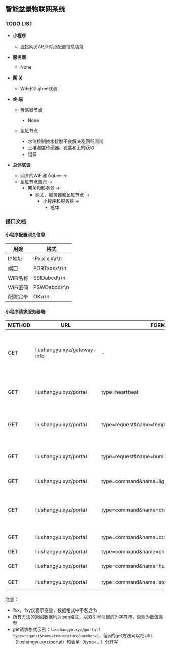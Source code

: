 ## 智能盆景物联网系统
### TODO LIST
+ **小程序**
	+ 连接网关AP点对点配置信息功能
+ **服务器**
	+ None

+ **网  关**
	+ WiFi和Zigbee联调

+ **终  端**
	+ 传感器节点
		+ None

	+ 鱼缸节点
		+ 水位控制抽水接触不良解决及回归测试
		+ 土壤湿度传感器、花盆和土的获取
		+ 组装

+ **总体联调**
	+ 网关的WiFi和Zigbee ->
	+ 鱼缸节点自己 ->
		+ 网关和服务器 ->
			+ 网关、服务器和鱼缸节点 ->
				+ 小程序和服务器 ->
					+ 总体

### 接口文档
#### 小程序配置网关信息
|用途|格式|
|----|----|
|IP地址|IPx.x.x.x\r\n|
|端口|PORTxxxx\r\n|
|WiFi名称|SSIDabcd\r\n|
|WiFi密码|PSWDabcd\r\n|
|配置完毕|OK\r\n|
#### 小程序请求服务器端
|METHOD|URL|FORM|BACK|NOTE|
|---|---|---|---|---|
|GET|liushangyu.xyz/gateway-info|-|{ip:"x.x.x.x",port:xxxx}|获取网关socket未连接返回空值|
|GET|liushangyu.xyz/portal|type=heartbeat|{"type":"received"}|发送心跳包检测连接活性|
|GET|liushangyu.xyz/portal|type=request&name=temperature&number=%x|{"type":"response","name": "temperature","number": %x,"result": %y}|获取%x号传感器温度|
|GET|liushangyu.xyz/portal|type=request&name=humidity&number=%x|{"type":"response","name": "humidity","number": %x,"result": %y}|获取%x号传感器湿度|
|GET|liushangyu.xyz/portal|type=command&name=light-on|{"type":"command","name":"light-on","back": "OK"}|开鱼缸LED灯|
|GET|liushangyu.xyz/portal|type=command&name=drain-water|{"type":"command","name":"drain-water","back": "OK"}|排水模式：将会屏蔽水位传感器|
|GET|liushangyu.xyz/portal|type=command&name=draw-water|{"type":"command","name":"draw-water","back": "OK"}|抽水|
|GET|liushangyu.xyz/portal|type=command&name=change-water|{"type":"command","name":"change-water","back": "OK"}|换水|
|GET|liushangyu.xyz/portal|type=command&name=humidify|{"type":"command","name":"humidify","back": "OK"}|加湿|
|GET|liushangyu.xyz/portal|type=command&name=stop-humidify|{"type":"command","name":"stop-humidify","back": "OK"}|停止加湿|
注意：
+ %x，%y仅表示变量，数据格式中不包含%
+ 所有方法的返回数据均为json格式，以双引号引起的为字符串，否则为数值类型
+ get请求格式示例：`liushangyu.xyz/portal?type=request&name=temperature&number=1`，但js的get方法可以把URL（liushangyu.xyz/portal）和表单（type=...）分开写